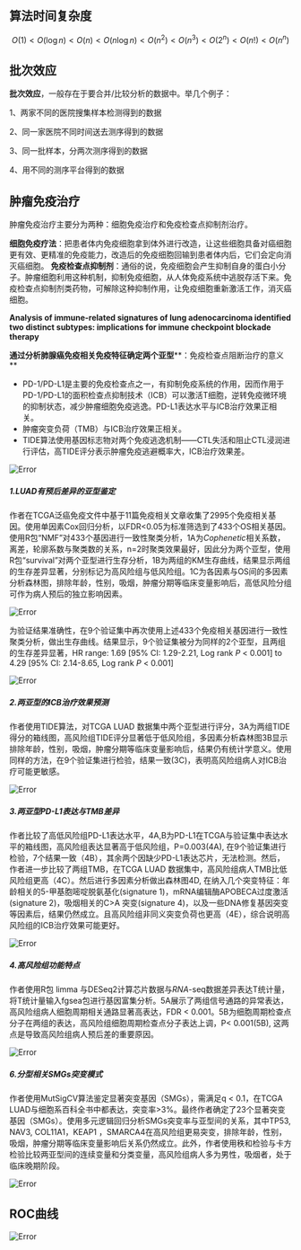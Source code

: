 ## 算法时间复杂度

$$
O\left ( 1 \right )< O\left ( \log n \right )< O\left ( n \right )< O\left ( n\log n \right )< O\left ( n^{2} \right )< O\left ( n^{3} \right )< O\left ( 2^{n} \right )< O\left ( n! \right )< O\left ( n^{n} \right )
$$

## 批次效应

**批次效应**，一般存在于要合并/比较分析的数据中。举几个例子：

1、两家不同的医院搜集样本检测得到的数据

2、同一家医院不同时间送去测序得到的数据

3、同一批样本，分两次测序得到的数据

4、用不同的测序平台得到的数据

## 肿瘤免疫治疗

肿瘤免疫治疗主要分为两种：细胞免疫治疗和免疫检查点抑制剂治疗。

**细胞免疫疗法**：把患者体内免疫细胞拿到体外进行改造，让这些细胞具备对癌细胞更有效、更精准的免疫能力，改造后的免疫细胞回输到患者体内后，它们会定向消灭癌细胞。 **免疫检查点抑制剂**：通俗的说，免疫细胞会产生抑制自身的蛋白小分子。肿瘤细胞利用这种机制，抑制免疫细胞，从人体免疫系统中逃脱存活下来。免疫检查点抑制剂类药物，可解除这种抑制作用，让免疫细胞重新激活工作，消灭癌细胞。

**Analysis of immune-related signatures of lung adenocarcinoma identified two distinct subtypes: implications for immune checkpoint blockade therapy**

**通过分析肺腺癌免疫相关免疫特征确定两个亚型****：免疫检查点阻断治疗的意义**

- PD-1/PD-L1是主要的免疫检查点之一，有抑制免疫系统的作用，因而作用于PD-1/PD-L1的面积检查点抑制技术（ICB）可以激活T细胞，逆转免疫微环境的抑制状态，减少肿瘤细胞免疫逃逸。PD-L1表达水平与ICB治疗效果正相关。
- 肿瘤突变负荷（TMB）与ICB治疗效果正相关。
- TIDE算法使用基因标志物对两个免疫逃逸机制——CTL失活和阻止CTL浸润进行评估，高TIDE评分表示肿瘤免疫逃避概率大，ICB治疗效果差。

![Error](https://github.com/bigone1/test/blob/master/Screenshots/22.png)

##### 1.LUAD有预后差异的亚型鉴定

作者在TCGA泛癌免疫文件中基于11篇免疫相关文章收集了2995个免疫相关基因。使用单因素Cox回归分析，以FDR<0.05为标准筛选到了433个OS相关基因。使用R包“NMF”对433个基因进行一致性聚类分析，1A为*Cophenetic*相关系数，离差，轮廓系数与聚类数的关系，n=2时聚类效果最好，因此分为两个亚型，使用R包“survival”对两个亚型进行生存分析，1B为两组的KM生存曲线，结果显示两组的生存差异显著，分别标记为高风险组与低风险组。1C为各因素与OS间的多因素分析森林图，排除年龄，性别，吸烟，肿瘤分期等临床变量影响后，高低风险分组可作为病人预后的独立影响因素。

![Error](https://github.com/bigone1/test/blob/master/Screenshots/23.jpg)

为验证结果准确性，在9个验证集中再次使用上述433个免疫相关基因进行一致性聚类分析，做出生存曲线。结果显示，9个验证集被分为同样的2个亚型，且两组的生存差异显著，HR range: 1.69 [95% CI: 1.29-2.21, Log rank *P* < 0.001] to  4.29 [95% CI: 2.14-8.65, Log rank *P* < 0.001]

![Error](https://github.com/bigone1/test/blob/master/Screenshots/24.jpg)

##### 2.两亚型的ICB治疗效果预测

作者使用TIDE算法，对TCGA LUAD 数据集中两个亚型进行评分，3A为两组TIDE得分的箱线图，高风险组TIDE评分显著低于低风险组，多因素分析森林图3B显示排除年龄，性别，吸烟，肿瘤分期等临床变量影响后，结果仍有统计学意义。使用同样的方法，在9个验证集进行检验，结果一致(3C)，表明高风险组病人对ICB治疗可能更敏感。

![Error](https://github.com/bigone1/test/blob/master/Screenshots/25.jpg)

##### 3.两亚型PD-L1表达与TMB差异

作者比较了高低风险组PD-L1表达水平，4A,B为PD-L1在TCGA与验证集中表达水平的箱线图，高风险组表达显著高于低风险组，P=0.003(4A), 在9个验证集进行检验，7个结果一致（4B），其余两个因缺少PD-L1表达芯片，无法检测。然后，作者进一步比较了两组TMB，在TCGA LUAD 数据集中，高风险组病人TMB比低风险组更高（4C）。然后进行多因素分析做出森林图4D, 在纳入几个突变特征：年龄相关的5-甲基胞嘧啶脱氨基化(signature 1)，mRNA编辑酶APOBECA过度激活(signature 2)，吸烟相关的C>A 突变(signature 4)，以及一些DNA修复基因突变等因素后，结果仍然成立。且高风险组非同义突变负荷也更高（4E），综合说明高风险组的ICB治疗效果可能更好。

![Error](https://github.com/bigone1/test/blob/master/Screenshots/26.jpg)

##### 4.高风险组功能特点

作者使用R包 limma 与DESeq2计算芯片数据与*RNA*-seq数据差异表达T统计量，将T统计量输入fgsea包进行基因富集分析。5A展示了两组信号通路的异常表达，高风险组病人细胞周期相关通路显著高表达，FDR < 0.001。5B为细胞周期检查点分子在两组的表达，高风险组细胞周期检查点分子表达上调，P< 0.001(5B), 这两点是导致高风险组病人预后差的重要原因。

![Error](https://github.com/bigone1/test/blob/master/Screenshots/27.jpg)

##### 6.分型相关SMGs突变模式

作者使用MutSigCV算法鉴定显著突变基因（SMGs），需满足q < 0.1，在TCGA LUAD与细胞系百科全书中都表达，突变率>3%。最终作者确定了23个显著突变基因（SMGs）。使用多元逻辑回归分析SMGs突变率与亚型间的关系，其中TP53, NAV3, COL11A1，KEAP1 ，SMARCA4在高风险组更易突变，排除年龄，性别，吸烟，肿瘤分期等临床变量影响后关系仍然成立。此外，作者使用秩和检验与卡方检验比较两亚型间的连续变量和分类变量，高风险组病人多为男性，吸烟者，处于临床晚期阶段。

![Error](https://github.com/bigone1/test/blob/master/Screenshots/28.jpg)

## ROC曲线

![Error](https://github.com/bigone1/test/blob/master/Screenshots/29.png)